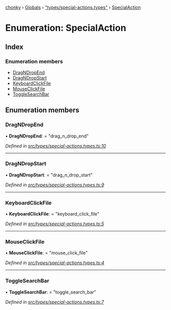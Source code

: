 [chonky](../README.md) › [Globals](../globals.md) › ["types/special-actions.types"](../modules/_types_special_actions_types_.md) › [SpecialAction](_types_special_actions_types_.specialaction.md)

# Enumeration: SpecialAction

## Index

### Enumeration members

* [DragNDropEnd](_types_special_actions_types_.specialaction.md#dragndropend)
* [DragNDropStart](_types_special_actions_types_.specialaction.md#dragndropstart)
* [KeyboardClickFile](_types_special_actions_types_.specialaction.md#keyboardclickfile)
* [MouseClickFile](_types_special_actions_types_.specialaction.md#mouseclickfile)
* [ToggleSearchBar](_types_special_actions_types_.specialaction.md#togglesearchbar)

## Enumeration members

###  DragNDropEnd

• **DragNDropEnd**: = "drag_n_drop_end"

*Defined in [src/types/special-actions.types.ts:10](https://github.com/TimboKZ/Chonky/blob/f29f7b3/src/types/special-actions.types.ts#L10)*

___

###  DragNDropStart

• **DragNDropStart**: = "drag_n_drop_start"

*Defined in [src/types/special-actions.types.ts:9](https://github.com/TimboKZ/Chonky/blob/f29f7b3/src/types/special-actions.types.ts#L9)*

___

###  KeyboardClickFile

• **KeyboardClickFile**: = "keyboard_click_file"

*Defined in [src/types/special-actions.types.ts:5](https://github.com/TimboKZ/Chonky/blob/f29f7b3/src/types/special-actions.types.ts#L5)*

___

###  MouseClickFile

• **MouseClickFile**: = "mouse_click_file"

*Defined in [src/types/special-actions.types.ts:4](https://github.com/TimboKZ/Chonky/blob/f29f7b3/src/types/special-actions.types.ts#L4)*

___

###  ToggleSearchBar

• **ToggleSearchBar**: = "toggle_search_bar"

*Defined in [src/types/special-actions.types.ts:7](https://github.com/TimboKZ/Chonky/blob/f29f7b3/src/types/special-actions.types.ts#L7)*
